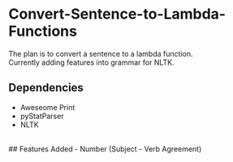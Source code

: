 # Convert-Sentence-to-Lambda-Functions
The plan is to convert a sentence to a lambda function.
<br>Currently adding features into grammar for NLTK.
    
    

## Dependencies
 - Aweseome Print
 - pyStatParser
 - NLTK
<br>
## Features Added
 - Number (Subject - Verb Agreement)
